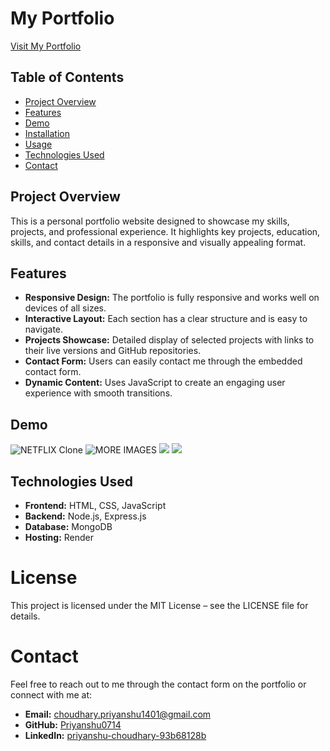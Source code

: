 #  My Portfolio

[Visit My Portfolio](https://myportfolio-5uu3.onrender.com)

## Table of Contents

- [Project Overview](#Project-Overview)
- [Features](#features)
- [Demo](#demo)
- [Installation](#installation)
- [Usage](#usage)
- [Technologies Used](#technologies-used)
- [Contact](#contact)

## Project Overview

This is a personal portfolio website designed to showcase my skills, projects, and professional experience. It highlights key projects, education, skills, and contact details in a responsive and visually appealing format.

## Features

- **Responsive Design:** The portfolio is fully responsive and works well on devices of all sizes.
- **Interactive Layout:** Each section has a clear structure and is easy to navigate.
- **Projects Showcase:** Detailed display of selected projects with links to their live versions and GitHub repositories.
- **Contact Form:** Users can easily contact me through the embedded contact form.
- **Dynamic Content:** Uses JavaScript to create an engaging user experience with smooth transitions.

## Demo

![NETFLIX Clone](https://github.com/Priyanshu0714/myPortfolio-Public/blob/main/Screenshot1.png)
![MORE IMAGES](https://github.com/Priyanshu0714/myPortfolio-Public/blob/main/Screenshot2.png)
![](https://github.com/Priyanshu0714/myPortfolio-Public/blob/main/Screenshot3.png)
![](https://github.com/Priyanshu0714/myPortfolio-Public/blob/main/Screenshot4.png)
  
## Technologies Used
- **Frontend:** HTML, CSS, JavaScript
- **Backend:** Node.js, Express.js
- **Database:** MongoDB
- **Hosting:** Render


# License
This project is licensed under the MIT License – see the LICENSE file for details.

# Contact
Feel free to reach out to me through the contact form on the portfolio or connect with me at:

- **Email:** choudhary.priyanshu1401@gmail.com
- **GitHub:** [Priyanshu0714](https://github.com/Priyanshu0714)
- **LinkedIn:** [priyanshu-choudhary-93b68128b](https://www.linkedin.com/in/priyanshu-choudhary-93b68128b/)
